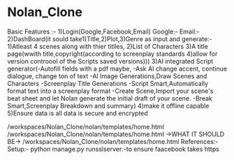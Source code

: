 # Nolan_Clone
Basic Features :-
    1)Login(Google,Facebook,Email)
        Google:-
        Email:-
    2)DashBoard(it sould take1)Title,2)Plot,3)Genre as input 
                and generate:-
                            1)Atleast 4 scenes along with thier titlles,
                            2)List of Characters
                            3)A title page(wwith title,copyright(according to screenplay standards
                            4)allow for version controool of the Scripts saved versions)))
    3)AI integrated Script generator(-Autofill fields  with a pdf maybe,
                                    -Ask AI change accent, continue dialogue, change ton of text
                                    -AI Image Generations,Draw Scenes and Characters
                                    -Screenplay Title Generations
                                    -Script Smart,Automatically format text into a screenplay format
                                    -Create Scene,Import your scene's beat sheet and let Nolan generate the initial draft of your scene.
                                    -Break Smart,Screenplay Breakdown and summary)
    4)make it offline capable
    5)Ensure data is all data is secure and encrypted 

/workspaces/Nolan_Clone/nolan/templates/home.html
/workspaces/Nolan_Clone/nolan/templates/home.html
->WHAT IT SHOULD BE-> /workspaces/Nolan_Clone/nolan/templates/home.html
References:-
Setup:-
    python manage.py runsslserver:-to ensure faacebook takes https